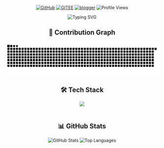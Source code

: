 <p align="center">
  <a href="https://github.com/AlbertYang0801"><img src="https://img.shields.io/badge/GitHub-100000?style=for-the-badge&logo=github&logoColor=white" alt="GitHub"/></a>
  <a href="https://gitee.com/zztiyjw"><img src="https://img.shields.io/badge/GITEE-100000?style=for-the-badge&logo=gitee&logoColor=red" alt="GITEE"/></a>
  <a href="https://albertyang0801.github.io/blog/"><img src="https://img.shields.io/badge/blog-100000?style=for-the-badge&logo=blogger&logoColor=white" alt="blogger"/></a>
  <img src="https://komarev.com/ghpvc/?username=AlbertYang0801&style=for-the-badge&color=blueviolet" alt="Profile Views"/>
</p>
<div align="center">
  <img src="https://readme-typing-svg.herokuapp.com?font=Architects+Daughter&color=7AF79A&size=30&lines=Hi!+I'm++Albert+Yang;Welcome+to+my+GitHub+profile!" alt="Typing SVG" />
</div>

<h2 align="center">🐍 Contribution Graph</h2>
  <div class="vp-card-content" align="center">
    <picture>
      <source media="(prefers-color-scheme: dark)" srcset="https://raw.githubusercontent.com/fuwx295/fuwx295/output/github-contribution-grid-snake-dark.svg">
      <source media="(prefers-color-scheme: light)" srcset="https://raw.githubusercontent.com/fuwx295/fuwx295/output/github-contribution-grid-snake.svg">
      <img alt="github contribution grid snake animation" src="https://raw.githubusercontent.com/fuwx295/fuwx295/output/github-contribution-grid-snake.svg">
    </picture>
  </div>

<div class="vp-card">
  <h2 align="center">🛠️ Tech Stack</h2>
  <div class="vp-card-content" align="center">
 <img src="https://skillicons.dev/icons?i=java,spring,mysql,redis,elasticsearch,kafka,git,linux,docker,kubernetes,grafana,prometheus,jenkins" />
  </div>
</div>
<br>



<div class="vp-card">
  <h2 align="center">📊 GitHub Stats</h2>
  <div class="vp-card-content" align="center">
    <img src="https://github-readme-stats.vercel.app/api?username=AlbertYang0801&show_icons=true&count_private=true&hide_border=true&title_color=3eaf7c&icon_color=3eaf7c&text_color=273849&bg_color=ffffff" alt="GitHub Stats" height="170" />
    <img src="https://github-readme-stats.vercel.app/api/top-langs/?username=AlbertYang0801&layout=compact&hide_border=true&title_color=3eaf7c&text_color=273849&bg_color=ffffff" alt="Top Languages" height="170" />
  </div>
</div>
<br>
